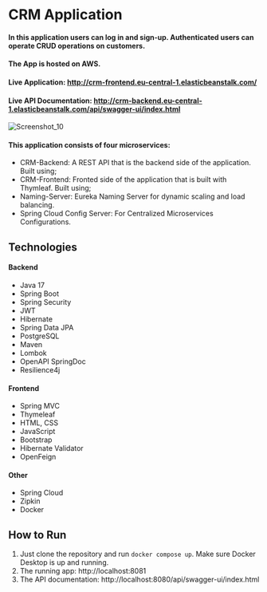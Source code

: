 # CRM Application
#### In this application users can log in and sign-up. Authenticated users can operate CRUD operations on customers.
#### The App is hosted on AWS.
#### Live Application: http://crm-frontend.eu-central-1.elasticbeanstalk.com/
#### Live API Documentation: http://crm-backend.eu-central-1.elasticbeanstalk.com/api/swagger-ui/index.html

![Screenshot_10](https://github.com/mslmtrk/crm-application/assets/60064079/3fa4948b-e89b-4da3-87cf-b6cef041e5d1)

#### This application consists of four microservices:
- CRM-Backend: A REST API that is the backend side of the application. Built using;
- CRM-Frontend: Fronted side of the application that is built with Thymleaf. Built using;
- Naming-Server: Eureka Naming Server for dynamic scaling and load balancing.
- Spring Cloud Config Server: For Centralized Microservices Configurations.

## Technologies
#### Backend
- Java 17
- Spring Boot
- Spring Security
- JWT
- Hibernate
- Spring Data JPA
- PostgreSQL
- Maven
- Lombok
- OpenAPI SpringDoc
- Resilience4j
#### Frontend
- Spring MVC
- Thymeleaf
- HTML, CSS
- JavaScript
- Bootstrap
- Hibernate Validator
- OpenFeign
#### Other
- Spring Cloud
- Zipkin
- Docker
  
## How to Run
1. Just clone the repository and run `docker compose up`. Make sure Docker Desktop is up and running.
2. The running app: http://localhost:8081
3. The API documentation: http://localhost:8080/api/swagger-ui/index.html
